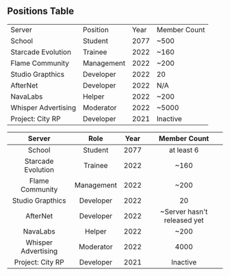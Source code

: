 <!DOCTYPE html>
<html>
<body>

<h2>Positions Table</h2>

<table style="width:100%">
	<tr>
		<td>Server</td>
		<td>Position</td>
		<td>Year</td>
		<td>Member Count</td>
	</tr>
		<tr>
		<td>School</td>
		<td>Student</td>
		<td>2077</td>
		<td>~500</td>
	</tr>
		<tr>
		<td>Starcade Evolution</td>
		<td>Trainee</td>
		<td>2022</td>
		<td>~160</td>
	</tr>
		<tr>
		<td>Flame Community</td>
		<td>Management</td>
		<td>2022</td>
		<td>~200</td>
	</tr>
		<tr>
		<td>Studio Grapthics</td>
		<td>Developer</td>
		<td>2022</td>
		<td>20</td>
	</tr>
		<tr>
		<td>AfterNet</td>
		<td>Developer</td>
		<td>2022</td>
		<td>N/A</td>
	</tr>  
	<tr>
		<td>NavaLabs</td>
		<td>Helper</td>
		<td>2022</td>
		<td>~200</td>
	</tr>
		<tr>
		<td>Whisper Advertising</td>
		<td>Moderator</td>
		<td>2022</td>
		<td>~5000</td>
	</tr>
		<tr>
		<td>Project: City RP</td>
		<td>Developer</td>
		<td>2021</td>
		<td>Inactive</td>
	</tr>
		
</table>

</body>
</html>

| Server | Role | Year | Member Count |
| :----: | :----: | :----: | :----: |
| School | Student | 2077 | at least 6 |
| Starcade Evolution | Trainee| 2022 | ~160 |
| Flame Community | Management | 2022 | ~200 |
| Studio Grapthics | Developer | 2022 | 20 |
| AfterNet | Developer | 2022 | ~Server hasn't released yet |
| NavaLabs | Helper | 2022 | ~200 |
| Whisper Advertising | Moderator | 2022 | 4000 |
| Project: City RP |  Developer  | 2021 | Inactive |
